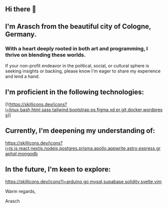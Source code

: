 
## Hi there 👋

## I'm Arasch from the beautiful city of Cologne, Germany. 
### With a heart deeply rooted in both art and programming, I thrive on blending these worlds.

If your non-profit endeavor in the political, social, or cultural sphere is seeking insights or backing, please know I'm eager to share my experience and lend a hand.
  

## I'm proficient in the following technologies:
  

[!(https://skillicons.dev/icons?i=linux,bash,html,sass,tailwind,bootstrap,ps,figma,xd,pr,git,docker,wordpress)]

  
  

## Currently, I'm deepening my understanding of:
https://skillicons.dev/icons?i=ts,js,react,nextjs,nodejs,postgres,prisma,apollo,appwrite,astro,express,graphql,mongodb

  
  

## In the future, I'm keen to explore:
https://skillicons.dev/icons?i=arduino,go,mysql,supabase,solidity,svelte,vim

  
  

Warm regards,

  

Arasch
